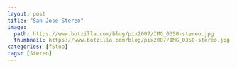 ```yaml
---
layout: post
title: "San Jose Stereo"
image:
  path: https://www.botzilla.com/blog/pix2007/IMG_0350-stereo.jpg
  thumbnail: https://www.botzilla.com/blog/pix2007/IMG_0350-stereo.jpg
categories: [fStop]
tags: [Stereo]
---
```



